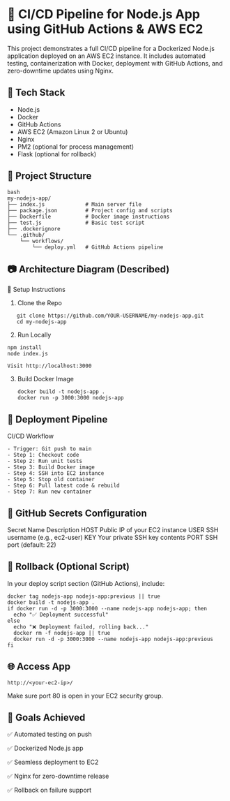 # 🚀 CI/CD Pipeline for Node.js App using GitHub Actions & AWS EC2

This project demonstrates a full CI/CD pipeline for a Dockerized Node.js application deployed on an AWS EC2 instance. It includes automated testing, containerization with Docker, deployment with GitHub Actions, and zero-downtime updates using Nginx.


## 🧰 Tech Stack

- Node.js
- Docker
- GitHub Actions
- AWS EC2 (Amazon Linux 2 or Ubuntu)
- Nginx
- PM2 (optional for process management)
- Flask (optional for rollback)



## 📁 Project Structure

```
bash
my-nodejs-app/
├── index.js             # Main server file
├── package.json         # Project config and scripts
├── Dockerfile           # Docker image instructions
├── test.js              # Basic test script
├── .dockerignore
└── .github/
    └── workflows/
        └── deploy.yml   # GitHub Actions pipeline
```
## 📷 Architecture Diagram (Described)

🔧 Setup Instructions
1. Clone the Repo
   
```
   git clone https://github.com/YOUR-USERNAME/my-nodejs-app.git
   cd my-nodejs-app 
```

2. Run Locally
```
npm install
node index.js
```
`Visit http://localhost:3000`

3. Build Docker Image
   ```
   docker build -t nodejs-app .
   docker run -p 3000:3000 nodejs-app
   ```
## 🚀 Deployment Pipeline
CI/CD Workflow

```
- Trigger: Git push to main
- Step 1: Checkout code
- Step 2: Run unit tests
- Step 3: Build Docker image
- Step 4: SSH into EC2 instance
- Step 5: Stop old container
- Step 6: Pull latest code & rebuild
- Step 7: Run new container
```
## 🔐 GitHub Secrets Configuration
Secret Name	            Description
HOST	                  Public IP of your EC2 instance
USER	                  SSH username (e.g., ec2-user)
KEY	                   Your private SSH key contents
PORT	                 SSH port (default: 22)

## 🔄 Rollback (Optional Script)

In your deploy script section (GitHub Actions), include:
```
docker tag nodejs-app nodejs-app:previous || true
docker build -t nodejs-app .
if docker run -d -p 3000:3000 --name nodejs-app nodejs-app; then
  echo "✅ Deployment successful"
else
  echo "❌ Deployment failed, rolling back..."
  docker rm -f nodejs-app || true
  docker run -d -p 3000:3000 --name nodejs-app nodejs-app:previous
fi
```
## 🌐 Access App
```
http://<your-ec2-ip>/
```
Make sure port 80 is open in your EC2 security group.


## 📌 Goals Achieved
✅ Automated testing on push

✅ Dockerized Node.js app

✅ Seamless deployment to EC2

✅ Nginx for zero-downtime release

✅ Rollback on failure support

